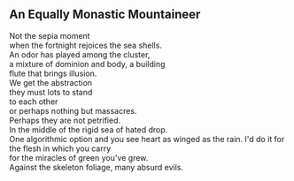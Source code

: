 An Equally Monastic Mountaineer
-------------------------------
Not the sepia moment  
when the fortnight rejoices the sea shells.  
An odor has played among the cluster,  
a mixture of dominion and body, a building  
flute that brings illusion.  
We get the abstraction  
they must lots to stand  
to each other  
or perhaps nothing but massacres.  
Perhaps they are not petrified.  
In the middle of the rigid sea of hated drop.  
One algorithmic option and you see heart as winged as the rain. I'd do it for the flesh in which you carry  
for the miracles of green you've grew.  
Against the skeleton foliage, many absurd evils.  
